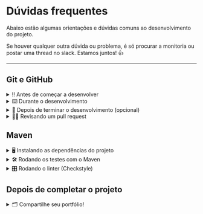 # Dúvidas frequentes

Abaixo estão algumas orientações e dúvidas comuns ao desenvolvimento do projeto.

Se houver qualquer outra dúvida ou problema, é só procurar a monitoria ou postar uma thread no slack. Estamos juntos! 👍

---

## Git e GitHub

<details>
  <summary>‼️ Antes de começar a desenvolver</summary><br />

1. Clone o repositório

    - Copie o endereço SSH do repositório e use-o para cloná-lo em sua máquina:
        - Por exemplo: `git clone git@github.com:tryber/sd-0x-project-x.git`.

      <details><summary>Local do endereço SSH na página inicial do repositório:</summary>

      ![endereço SSH do repositório](images/github-ssh-repo.png)

      </details>
    - Entre na pasta do repositório que você acabou de clonar:
        - `cd <diretório-do-projeto>`

2. Crie uma branch a partir da branch `main`

    - Verifique que você está na branch `main`
        - Exemplo: `git branch`
    - Se não estiver, mude para a branch `main`
        - Exemplo: `git checkout main`
    - Agora crie uma branch à qual você vai submeter os `commits` do seu projeto
        - Você deve criar uma branch no seguinte formato: `nome-de-usuario-nome-do-projeto`
        - Exemplo: `git checkout -b joaozinho-project-x`

3. Para cada etapa do desenvolvimento, adicione as mudanças ao _stage_ do Git e faça um `commit`

    - Verifique que as mudanças ainda não estão no _stage_
        - Exemplo: `git status` (devem aparecer listadas as alterações realizadas em vermelho)
    - Adicione o novo arquivo ao _stage_ do Git
        - Exemplo:
            - `git add .` (adicionando todas as mudanças - _que estavam em vermelho_ - ao stage do Git)
            - `git status` (devem aparecer listadas as alterações realizadas em verde)
    - Faça o `commit` inicial
        - Exemplo:
            - `git commit -m 'Iniciando o projeto X! #VQV 🚀'` (fazendo o primeiro commit)
            - `git status` (deve aparecer uma mensagem tipo _nothing to commit_ )

4. Adicione a sua branch com o novo `commit` ao repositório remoto

    - Usando o exemplo anterior: `git push -u origin joaozinho-sd-0x-project-x`

5. Crie um novo `Pull Request` _(PR)_

    - Vá até a página de _Pull Requests_ do repositório no GitHub.
       <details><summary>Local da página de Pull Requests no repositório:</summary>

      ![endereço SSH do repositório](images/github-pr-open.png)

      </details>
    - Clique no botão verde _"New pull request"_
    - Clique na caixa de seleção _"Compare"_ e escolha a sua branch **com atenção**
    - Clique no botão verde _"Create pull request"_
    - Adicione uma descrição para o _Pull Request_ e clique no botão verde _"Create pull request"_
    - **Não se preocupe em preencher mais nada por enquanto!**
    - Volte até a página de _Pull Requests_ do repositório e confira que o seu _Pull Request_ está criado

</details>

<details>
  <summary>⌨️ Durante o desenvolvimento</summary><br />

- Faça `commits` das alterações que você fizer no código regularmente

- Lembre-se de sempre após um (ou alguns) `commits` atualizar o repositório remoto

- Os comandos que você utilizará com mais frequência são:
    1. `git status` _(para verificar o que está em vermelho - fora do stage - e o que está em verde - no stage)_
    2. `git add` _(para adicionar arquivos ao stage do Git)_
    3. `git commit` _(para criar um commit com os arquivos que estão no stage do Git)_
    4. `git push -u nome-da-branch` _(para enviar o commit para o repositório remoto na primeira vez que fizer o `push`
       de uma nova branch)_
    5. `git push` _(para enviar o commit para o repositório remoto após o passo anterior)_

</details>

<details>
  <summary>🤝 Depois de terminar o desenvolvimento (opcional)</summary><br />

Para sinalizar que o seu projeto está pronto para o _"Code Review"_, faça o seguinte:

- Vá até a página **DO SEU** _Pull Request_, adicione a label de _"code-review"_ e marque seus colegas:

    - No menu à direita, clique no _link_ **"Labels"** e escolha a _label_ **code-review**;

    - No menu à direita, clique no _link_ **"Assignees"** e escolha **o seu usuário**;

    - No menu à direita, clique no _link_ **"Reviewers"** e digite `students`, selecione o time `tryber/students-sd-0x`.

Caso tenha alguma dúvida, [aqui tem um video explicativo](https://vimeo.com/362189205).

</details>

<details>
  <summary>🕵🏿 Revisando um pull request</summary><br />

Use o conteúdo
sobre [Code Review](https://app.betrybe.com/learn/course/5e938f69-6e32-43b3-9685-c936530fd326/module/f04cdb21-382e-4588-8950-3b1a29afd2dd/section/b3af2f05-08e5-4b4a-9667-6f5f729c351d/lesson/36268865-fc46-40c7-92bf-cbded9af9006)
para te ajudar a revisar os _Pull Requests_.

</details>

## Maven

<details>
  <summary>🖥️ Instalando as dependências do projeto</summary><br />

Para instalar as dependências do projeto, basta executar o comando `mvn install`. Isso irá fazer download das
dependências configuradas no `pom.xml`, além de baixar as dependências indiretas (dependências de dependências).

Caso em um projeto seja necessário fazer alterações no `pom.xml`, você precisará executar novamente o comando.

É possível também fazer essas tarefas através da sua IDE, caso prefira.

</details>

<details>
  <summary>🛠 Rodando os testes com o Maven</summary><br />

### Executando todos os testes

Para poder executar os testes, basta executar o comando `mvn test` e **todos** os seus testes serão executados.

### Executando um teste específico

Para executar um teste expecífico, inicie sua aplicação com `mvn test -Dtest=”TestClassName”`, utilizando o nome da
classe de teste que deseja executar.

Em muitos casos você também pode executar os testes diretamente na sua IDE, mas recomendamos que utilize o Maven para
fazer uma verificação final antes de entregar o projeto.

</details>

<details>
  <summary>🎛 Rodando o linter (Checkstyle)</summary><br />

Usaremos o [Checkstyle](https://checkstyle.sourceforge.io/) para fazer a análise estática do seu código.

Este projeto já vem com as dependências relacionadas ao _linter_ configuradas no arquivo `pom.xml`.

O `Checkstyle` já é executado jutamente aos testes. No entanto, caso deseje rodar o `Checkstyle` manualmente em um
projeto, basta executar o comando `mvn checkstyle:check`.

Você pode também instalar e utilizar o plugin do `Checkstyle` na sua IDE, mas recomendamos que utilize o Maven para
fazer uma verificação final antes de entregar o projeto.

</details>

## Depois de completar o projeto

<details>
<summary>🗂 Compartilhe seu portfólio!</summary><br />

Após finalizar os requisitos, chegou a hora de mostrar ao mundo que você aprendeu algo novo! 🚀

Esse passo é super importante para ganhar mais visibilidade no mercado de trabalho, mas também é útil para manter um
back-up do seu trabalho.

E você sabia que o LinkedIn é a principal rede social profissional e compartilhar o seu aprendizado lá é muito
importante para quem deseja construir uma carreira de sucesso? Compartilhe esse projeto no seu LinkedIn, marque o perfil
da Trybe (@trybe) e mostre para a sua rede toda a sua evolução.

</details>
